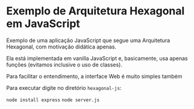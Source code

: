 # Exemplo de Arquitetura Hexagonal em JavaScript

Exemplo de uma aplicação JavaScript que segue uma Arquitetura Hexagonal, com motivação didática apenas.

Ela está implementada em vanilla JavaScript e, basicamente, usa apenas funções (evitamos inclusive o uso de classes).

Para facilitar o entendimento, a interface Web é muito simples também

Para executar digite no diretório ```hexagonal-js```:

```node install express```
```node server.js```
